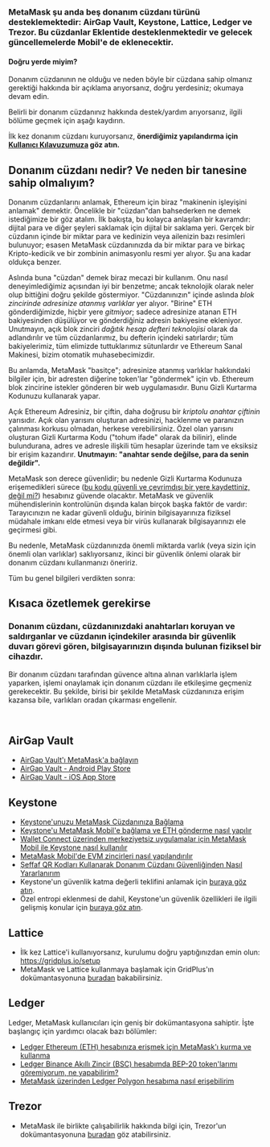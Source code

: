 ### MetaMask şu anda beş donanım cüzdanı türünü desteklemektedir: AirGap Vault, Keystone, Lattice, Ledger ve Trezor. Bu cüzdanlar Eklentide desteklenmektedir ve gelecek güncellemelerde Mobil'e de eklenecektir.



#### Doğru yerde miyim?


Donanım cüzdanının ne olduğu ve neden böyle bir cüzdana sahip olmanız gerektiği hakkında bir açıklama arıyorsanız, doğru yerdesiniz; okumaya devam edin.


Belirli bir donanım cüzdanınız hakkında destek/yardım arıyorsanız, ilgili bölüme geçmek için aşağı kaydırın.


İlk kez donanım cüzdanı kuruyorsanız, **önerdiğimiz yapılandırma için [Kullanıcı Kılavuzumuza](https://support.metamask.io/hc/en-us/articles/5450173968283) göz atın.** 



#### 


Donanım cüzdanı nedir? Ve neden bir tanesine sahip olmalıyım?
-------------------------------------------------------------


Donanım cüzdanlarını anlamak, Ethereum için biraz "makinenin işleyişini anlamak" demektir. Öncelikle bir "cüzdan"dan bahsederken ne demek istediğimize bir göz atalım. İlk bakışta, bu kolayca anlaşılan bir kavramdır: dijital para ve diğer şeyleri saklamak için dijital bir saklama yeri. Gerçek bir cüzdanın içinde bir miktar para ve kedinizin veya ailenizin bazı resimleri bulunuyor; esasen MetaMask cüzdanınızda da bir miktar para ve birkaç Kripto-kedicik ve bir zombinin animasyonlu resmi yer alıyor. Şu ana kadar oldukça benzer.


Aslında buna "cüzdan" demek biraz mecazi bir kullanım. Onu nasıl deneyimlediğimiz açısından iyi bir benzetme; ancak teknolojik olarak neler olup bittiğini doğru şekilde göstermiyor. "Cüzdanınızın" içinde aslında *blok zincirinde adresinize atanmış varlıklar* yer alıyor. "Birine" ETH gönderdiğimizde, hiçbir yere *gitmiyor*; sadece adresinize atanan ETH bakiyesinden düşülüyor ve gönderdiğiniz adresin bakiyesine ekleniyor. Unutmayın, açık blok zinciri *dağıtık hesap defteri teknolojisi* olarak da adlandırılır ve tüm cüzdanlarımız, bu defterin içindeki satırlardır; tüm bakiyelerimiz, tüm elimizde tuttuklarımız sütunlardır ve Ethereum Sanal Makinesi, bizim otomatik muhasebecimizdir.


Bu anlamda, MetaMask "basitçe"; adresinize atanmış varlıklar hakkındaki bilgiler için, bir adresten diğerine token'lar "göndermek" için vb. Ethereum blok zincirine istekler gönderen bir web uygulamasıdır. Bunu Gizli Kurtarma Kodunuzu kullanarak yapar.


Açık Ethereum Adresiniz, bir çiftin, daha doğrusu bir *kriptolu anahtar çiftinin* yarısıdır. Açık olan yarısını oluşturan adresinizi, hacklenme ve paranızın çalınması korkusu olmadan, herkese verebilirsiniz. Özel olan yarısını oluşturan Gizli Kurtarma Kodu ("tohum ifade" olarak da bilinir), elinde bulundurana, adres ve adresle ilişkili tüm hesaplar üzerinde tam ve eksiksiz bir erişim kazandırır. **Unutmayın: "anahtar sende değilse, para da senin değildir".**


MetaMask son derece güvenlidir; bu nedenle Gizli Kurtarma Kodunuza erişemedikleri sürece ([bu kodu güvenli ve çevrimdışı bir yere kaydettiniz, değil mi?](https://support.metamask.io/hc/en-us/articles/4404722782107)) hesabınız güvende olacaktır. MetaMask ve güvenlik mühendislerinin kontrolünün dışında kalan birçok başka faktör de vardır: Tarayıcınızın ne kadar güvenli olduğu, birinin bilgisayarınıza fiziksel müdahale imkanı elde etmesi veya bir virüs kullanarak bilgisayarınızı ele geçirmesi gibi.


Bu nedenle, MetaMask cüzdanınızda önemli miktarda varlık (veya sizin için önemli olan varlıklar) saklıyorsanız, ikinci bir güvenlik önlemi olarak bir donanım cüzdanı kullanmanızı öneririz. 


Tüm bu genel bilgileri verdikten sonra:



Kısaca özetlemek gerekirse
---------------------------


### **Donanım cüzdanı, cüzdanınızdaki anahtarları koruyan ve saldırganlar ve cüzdanın içindekiler arasında bir güvenlik duvarı görevi gören, bilgisayarınızın dışında bulunan fiziksel bir cihazdır.**


Bir donanım cüzdanı tarafından güvence altına alınan varlıklarla işlem yaparken, işlemi onaylamak için donanım cüzdanı ile etkileşime geçmeniz gerekecektir. Bu şekilde, birisi bir şekilde MetaMask cüzdanınıza erişim kazansa bile, varlıkları oradan çıkarması engellenir.


 


 AirGap Vault
-------------


* [AirGap Vault'ı MetaMask'a bağlayın](https://support.airgap.it/guides/metamask/)
* [AirGap Vault - Android Play Store](https://play.google.com/store/apps/details?id=it.airgap.vault&hl=en_US&gl=US)
* [AirGap Vault - iOS App Store](https://apps.apple.com/us/app/airgap-vault-secure-secrets/id1417126841)


 Keystone
---------


* [Keystone'unuzu MetaMask Cüzdanınıza Bağlama](https://support.keyst.one/3rd-party-wallets/eth-and-web3-wallets-keystone/bind-metamask-with-keystone)
* [Keystone'u MetaMask Mobil'e bağlama ve ETH gönderme nasıl yapılır](https://support.keyst.one/3rd-party-wallets/eth-and-web3-wallets-keystone/metamask-mobile)
* [Wallet Connect üzerinden merkeziyetsiz uygulamalar için MetaMask Mobil ile Keystone nasıl kullanılır](https://support.keyst.one/3rd-party-wallets/eth-and-web3-wallets-keystone/metamask-mobile/defi-with-metamask-mobile)
* [MetaMask Mobil'de EVM zincirleri nasıl yapılandırılır](https://support.keyst.one/3rd-party-wallets/eth-and-web3-wallets-keystone/metamask-mobile/configuring-evm-chains-on-metamask-mobile)
* [Şeffaf QR Kodları Kullanarak Donanım Cüzdanı Güvenliğinden Nasıl Yararlanırım](https://consensys.net/blog/news/metamask-x-keystone-how-to-benefit-from-hardware-wallet-security-using-transparent-qr-code/)
* Keystone'un güvenlik katma değerli teklifini anlamak için [buraya göz atın](https://blog.keyst.one/blind-signing-a-security-black-hole-for-the-ethereum-community-13f909b848b6).
* Özel entropi eklenmesi de dahil, Keystone'un güvenlik özellikleri ile ilgili gelişmiş konular için [buraya göz atın](https://support.keyst.one/general-navigation-guide#advanced-users).


 Lattice
--------


* İlk kez Lattice'i kullanıyorsanız, kurulumu doğru yaptığınızdan emin olun: <https://gridplus.io/setup>
* MetaMask ve Lattice kullanmaya başlamak için GridPlus'ın dokümantasyonuna [buradan](https://docs.gridplus.io/setup/metamask) bakabilirsiniz.


 Ledger
-------


 Ledger, MetaMask kullanıcıları için geniş bir dokümantasyona sahiptir. İşte başlangıç için yardımcı olacak bazı bölümler:  



* [Ledger Ethereum (ETH) hesabınıza erişmek için MetaMask'ı kurma ve kullanma](https://support.ledger.com/hc/en-us/articles/4404366864657-Set-up-and-use-MetaMask-to-access-your-Ledger-Ethereum-ETH-account?docs=true)
* [Ledger Binance Akıllı Zincir (BSC) hesabımda BEP-20 token'larımı göremiyorum, ne yapabilirim?](https://support.ledger.com/hc/en-us/articles/4406111561617-I-don-t-see-my-BEP-20-tokens-in-my-Ledger-Binance-Smart-Chain-BSC-account-what-can-I-do-?support=true)
* [MetaMask üzerinden Ledger Polygon hesabıma nasıl erişebilirim](https://support.ledger.com/hc/en-us/articles/4418394184209-How-to-access-your-Ledger-Polygon-MATIC-account-via-Metamask?docs=true)


 Trezor
-------


* MetaMask ile birlikte çalışabilirlik hakkında bilgi için, Trezor'un dokümantasyonuna [buradan](https://wiki.trezor.io/Apps:MetaMask) göz atabilirsiniz.
